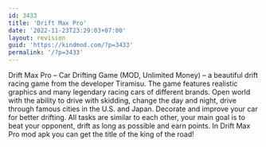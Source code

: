 ```yaml
---
id: 3433
title: 'Drift Max Pro'
date: '2022-11-23T23:29:03+07:00'
layout: revision
guid: 'https://kindmod.com/?p=3433'
permalink: '/?p=3433'
---
```


Drift Max Pro – Car Drifting Game (MOD, Unlimited Money) – a beautiful drift racing game from the developer Tiramisu. The game features realistic graphics and many legendary racing cars of different brands. Open world with the ability to drive with skidding, change the day and night, drive through famous cities in the U.S. and Japan. Decorate and improve your car for better drifting. All tasks are similar to each other, your main goal is to beat your opponent, drift as long as possible and earn points. In Drift Max Pro mod apk you can get the title of the king of the road!